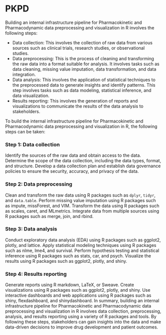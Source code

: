 # PKPD

Building an internal infrastructure pipeline for Pharmacokinetic and Pharmacodynamic data preprocessing and visualization in R involves the following steps:

- Data collection: This involves the collection of raw data from various sources such as clinical trials, research studies, or observational studies.
- Data preprocessing: This is the process of cleaning and transforming the raw data into a format suitable for analysis. It involves tasks such as data cleaning, missing value imputation, data transformation, and data integration.
- Data analysis: This involves the application of statistical techniques to the preprocessed data to generate insights and identify patterns. This step involves tasks such as data modeling, statistical inference, and data visualization.
- Results reporting: This involves the generation of reports and visualizations to communicate the results of the data analysis to stakeholders.


To build the internal infrastructure pipeline for Pharmacokinetic and Pharmacodynamic data preprocessing and visualization in R, the following steps can be taken:

### Step 1: Data collection

Identify the sources of the raw data and obtain access to the data.
Determine the scope of the data collection, including the data types, format, and structure.
Develop a data collection plan and establish data governance policies to ensure the security, accuracy, and privacy of the data.

### Step 2: Data preprocessing

Clean and transform the raw data using R packages such as `dplyr`, `tidyr`, and `data.table`.
Perform missing value imputation using R packages such as impute, missForest, and VIM.
Transform the data using R packages such as scales, caret, and MLmetrics.
Integrate data from multiple sources using R packages such as merge, join, and rbind.

### Step 3: Data analysis

Conduct exploratory data analysis (EDA) using R packages such as ggplot2, plotly, and lattice.
Apply statistical modeling techniques using R packages such as nlme, lme4, and survival.
Perform hypothesis testing and statistical inference using R packages such as stats, car, and psych.
Visualize the results using R packages such as ggplot2, plotly, and shiny.

### Step 4: Results reporting

Generate reports using R markdown, LaTeX, or Sweave.
Create visualizations using R packages such as ggplot2, plotly, and shiny.
Use interactive dashboards and web applications using R packages such as shiny, flexdashboard, and shinydashboard.
In summary, building an internal infrastructure pipeline for Pharmacokinetic and Pharmacodynamic data preprocessing and visualization in R involves data collection, preprocessing, analysis, and results reporting using a variety of R packages and tools. By following these steps, stakeholders can gain insights into the data and make data-driven decisions to improve drug development and patient outcomes.

